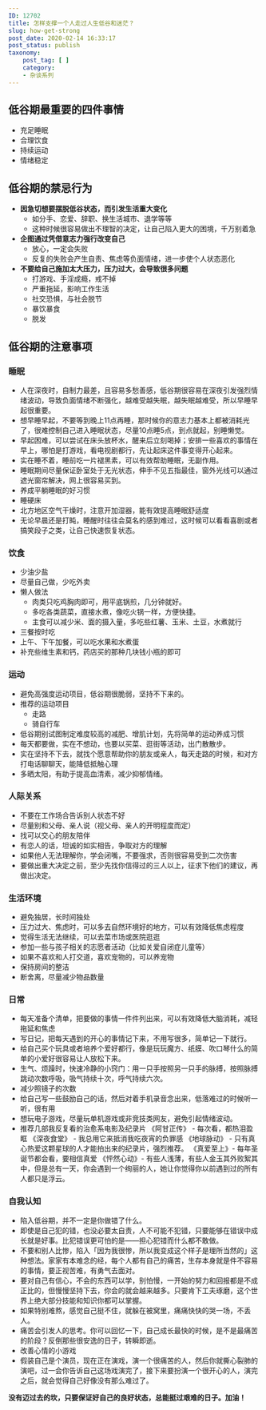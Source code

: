 ```yaml
---
ID: 12702
title: 怎样支撑一个人走过人生低谷和迷茫？
slug: how-get-strong
post_date: 2020-02-14 16:33:17
post_status: publish
taxonomy:
    post_tag: [ ]
    category:
    - 杂谈系列
---
```


## 低谷期最重要的四件事情

- 充足睡眠
- 合理饮食
- 持续运动
- 情绪稳定

## 低谷期的禁忌行为

- **因急切想要摆脱低谷状态，而引发生活重大变化**
    - 如分手、恋爱、辞职、换生活城市、退学等等
    - 这种时候很容易做出不理智的决定，让自己陷入更大的困境，千万别着急
- **企图通过凭借意志力强行改变自己**
    - 放心，一定会失败
    - 反复的失败会产生自责、焦虑等负面情绪，进一步使个人状态恶化
- **不要给自己施加太大压力，压力过大，会导致很多问题**
    - 打游戏、手淫成瘾，戒不掉
    - 严重拖延，影响工作生活
    - 社交恐惧，与社会脱节
    - 暴饮暴食
    - 脱发

## 低谷期的注意事项

### **睡眠**

- 人在深夜时，自制力最差，且容易多愁善感，低谷期很容易在深夜引发强烈情绪波动，导致负面情绪不断强化，越难受越失眠，越失眠越难受，所以早睡早起很重要。
- 想早睡早起，不要等到晚上11点再睡，那时候你的意志力基本上都被消耗光了，很难控制自己进入睡眠状态，尽量10点睡5点，到点就起，别睡懒觉。
- 早起困难，可以尝试在床头放杯水，醒来后立刻喝掉；安排一些喜欢的事情在早上，哪怕是打游戏，看电视剧都行，先让起床这件事变得开心起来。
- 实在睡不着，睡前吃一片褪黑素，可以有效帮助睡眠，无副作用。
- 睡眠期间尽量保证卧室处于无光状态，伸手不见五指最佳，窗外光线可以通过遮光窗帘解决，网上很容易买到。
- 养成平躺睡眠的好习惯
- 睡硬床
- 北方地区空气干燥时，注意开加湿器，能有效提高睡眠舒适度
- 无论早晨还是打盹，睡醒时往往会莫名的感到难过，这时候可以看看喜剧或者搞笑段子之类，让自己快速恢复状态。

### **饮食**

- 少油少盐
- 尽量自己做，少吃外卖
- 懒人做法
    - 肉类只吃鸡胸肉即可，用平底锅煎，几分钟就好。
    - 多吃各类蔬菜，直接水煮，像吃火锅一样，方便快捷。
    - 主食可以减少米、面的摄入量，多吃些红薯、玉米、土豆，水煮就行
- 三餐按时吃
- 上午、下午加餐，可以吃水果和水煮蛋
- 补充些维生素和钙，药店买的那种几块钱小瓶的即可

### **运动**

- 避免高强度运动项目，低谷期很脆弱，坚持不下来的。
- 推荐的运动项目
    - 走路
    - 骑自行车
- 低谷期别试图制定难度较高的减肥、增肌计划，先将简单的运动养成习惯
- 每天都要做，实在不想动，也要以买菜、逛街等活动，出门散散步。
- 实在坚持不下去，就找个愿意帮助你的朋友或亲人，每天走路的时候，和对方打电话聊聊天，能降低抵触心理
- 多晒太阳，有助于提高血清素，减少抑郁情绪。

### 人际关系

- 不要在工作场合告诉别人状态不好
- 尽量别和父母、亲人说（视父母、亲人的开明程度而定）
- 找可以交心的朋友陪伴
- 有恋人的话，坦诚的如实相告，争取对方的理解
- 如果他人无法理解你，学会闭嘴，不要强求，否则很容易受到二次伤害
- 要做出重大决定之前，至少先找你信得过的三人以上，征求下他们的建议，再做出决定。

### 生活环境

- 避免独居，长时间独处
- 压力过大、焦虑时，可以多去自然环境好的地方，可以有效降低焦虑程度
- 觉得生活无法继续，可以去菜市场或医院逛逛
- 参加一些与孩子相关的志愿者活动（比如关爱自闭症儿童等）
- 如果不喜欢和人打交道，喜欢宠物的，可以养宠物
- 保持房间的整洁
- 断舍离，尽量减少物品数量

### 日常

- 每天准备个清单，把要做的事情一件件列出来，可以有效降低大脑消耗，减轻拖延和焦虑
- 写日记，把每天遇到的开心的事情记下来，不用写很多，简单记一下就行。
- 给自己买个玩具或者培养个爱好都行，像是玩玩魔方、纸膜、吹口琴什么的简单的小爱好很容易让人放松下来。
- 生气、烦躁时，快速冷静的小窍门：用一只手按照另一只手的脉搏，按照脉搏跳动次数呼吸，吸气持续十次，呼气持续六次。
- 减少照镜子的次数
- 给自己写一些鼓励自己的话，然后对着手机录音念出来，低落难过的时候听一听，很有用
- 想玩电子游戏，尽量玩单机游戏或非竞技类网友，避免引起情绪波动。
- 推荐几部我反复看的治愈系电影及纪录片 《阿甘正传》 - 每次看，都热泪盈眶 《深夜食堂》 - 我总用它来抵消我吃夜宵的负罪感 《地球脉动》 - 只有真心热爱这颗星球的人才能拍出来的纪录片，强烈推荐。 《真爱至上》- 每年圣诞节都会看，要相信真爱 《怦然心动》- 有些人浅薄，有些人金玉其外败絮其中，但是总有一天，你会遇到一个绚丽的人，她让你觉得你以前遇到过的所有人都只是浮云。

### 自我认知

- 陷入低谷期，并不一定是你做错了什么。
- 即使是自己犯的错，也没必要太自责，人不可能不犯错，只要能够在错误中成长就是好事。比犯错误更可怕的是——担心犯错而什么都不敢做。
- 不要和别人比惨，陷入「因为我很惨，所以我变成这个样子是理所当然的」这种想法。家家有本难念的经，每个人都有自己的痛苦，生存本身就是件不容易的事情，要正视苦难，有勇气去面对。
- 要对自己有信心，不会的东西可以学，别怕慢，一开始的努力和回报都是不成正比的，但慢慢坚持下去，你会的就会越来越多。只要肯下工夫琢磨，这个世界上绝大部分技能和知识你都可以掌握。
- 如果特别难熬，感觉自己挺不住，就躲在被窝里，痛痛快快的哭一场，不丢人。
- 痛苦会引发人的思考。你可以回忆一下，自己成长最快的时候，是不是最痛苦的阶段？反倒那些很安逸的日子，转瞬即逝。
- 改善心情的小游戏
- 假装自己是个演员，现在正在演戏，演一个很痛苦的人，然后你就撕心裂肺的演吧，过一会你告诉自己这场戏演完了，接下来要扮演一个很开心的人，演完之后，就会觉得自己好像没有那么难过了。

**没有迈过去的坎，只要保证好自己的良好状态，总能挺过艰难的日子。加油！**
